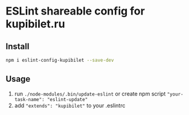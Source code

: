 # ESLint shareable config for kupibilet.ru

## Install

```sh
npm i eslint-config-kupibilet --save-dev
```

## Usage
1. run `./node-modules/.bin/update-eslint` or create npm script `"your-task-name": "eslint-update"`
2. add `"extends": "kupibilet"` to your .eslintrc
